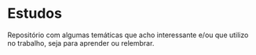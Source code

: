 # Estudos

Repositório com algumas temáticas que acho interessante e/ou que utilizo no trabalho, seja para aprender ou relembrar.
